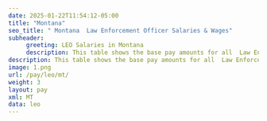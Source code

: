 ```yaml
---
date: 2025-01-22T11:54:12-05:00
title: "Montana"
seo_title: " Montana  Law Enforcement Officer Salaries & Wages"
subheader:
     greeting: LEO Salaries in Montana
     description: This table shows the base pay amounts for all  Law Enforcement Officer employees based on the 2025 LEO Pay Scale, as published by the Office of Personnel Management.
description: This table shows the base pay amounts for all  Law Enforcement Officer employees based on the 2025 LEO Pay Scale, as published by the Office of Personnel Management.
image: 1.png
url: /pay/leo/mt/
weight: 3
layout: pay
xml: MT
data: leo
---
```

